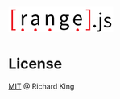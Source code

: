 # ![logo](logo/js-util-range-logo.png)

# License

[MIT](https://opensource.org/licenses/MIT) @ Richard King
